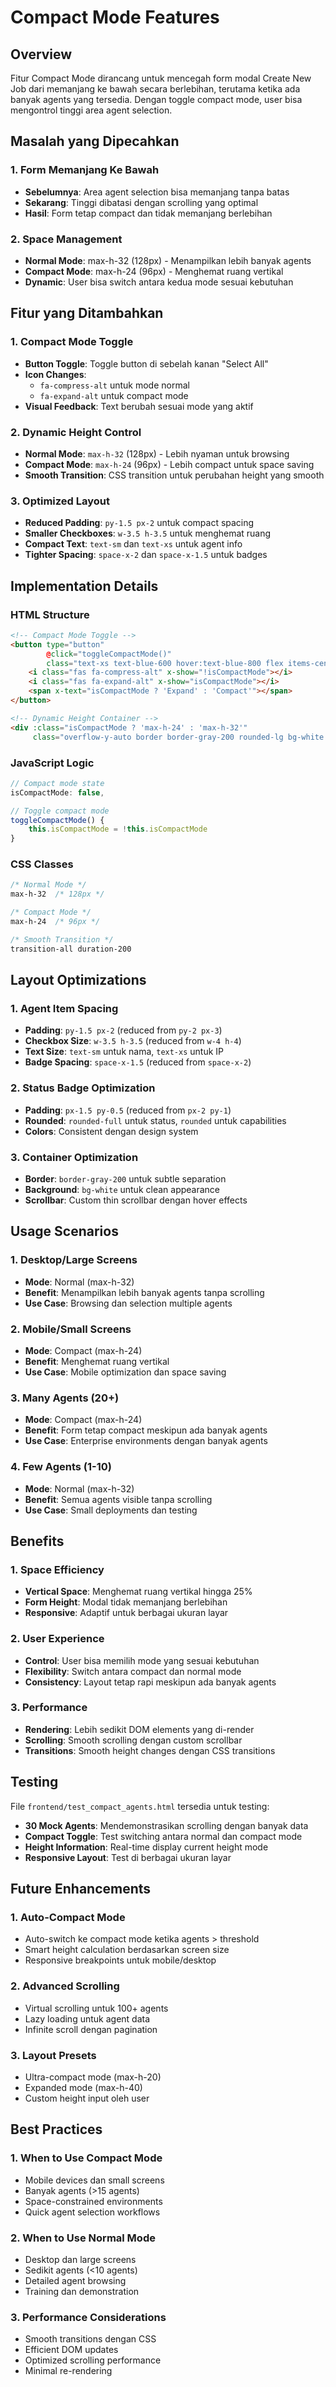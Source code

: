 # Compact Mode Features

## Overview
Fitur Compact Mode dirancang untuk mencegah form modal Create New Job dari memanjang ke bawah secara berlebihan, terutama ketika ada banyak agents yang tersedia. Dengan toggle compact mode, user bisa mengontrol tinggi area agent selection.

## Masalah yang Dipecahkan

### 1. **Form Memanjang Ke Bawah**
- **Sebelumnya**: Area agent selection bisa memanjang tanpa batas
- **Sekarang**: Tinggi dibatasi dengan scrolling yang optimal
- **Hasil**: Form tetap compact dan tidak memanjang berlebihan

### 2. **Space Management**
- **Normal Mode**: max-h-32 (128px) - Menampilkan lebih banyak agents
- **Compact Mode**: max-h-24 (96px) - Menghemat ruang vertikal
- **Dynamic**: User bisa switch antara kedua mode sesuai kebutuhan

## Fitur yang Ditambahkan

### 1. **Compact Mode Toggle**
- **Button Toggle**: Toggle button di sebelah kanan "Select All"
- **Icon Changes**: 
  - `fa-compress-alt` untuk mode normal
  - `fa-expand-alt` untuk compact mode
- **Visual Feedback**: Text berubah sesuai mode yang aktif

### 2. **Dynamic Height Control**
- **Normal Mode**: `max-h-32` (128px) - Lebih nyaman untuk browsing
- **Compact Mode**: `max-h-24` (96px) - Lebih compact untuk space saving
- **Smooth Transition**: CSS transition untuk perubahan height yang smooth

### 3. **Optimized Layout**
- **Reduced Padding**: `py-1.5 px-2` untuk compact spacing
- **Smaller Checkboxes**: `w-3.5 h-3.5` untuk menghemat ruang
- **Compact Text**: `text-sm` dan `text-xs` untuk agent info
- **Tighter Spacing**: `space-x-2` dan `space-x-1.5` untuk badges

## Implementation Details

### HTML Structure
```html
<!-- Compact Mode Toggle -->
<button type="button" 
        @click="toggleCompactMode()"
        class="text-xs text-blue-600 hover:text-blue-800 flex items-center space-x-1">
    <i class="fas fa-compress-alt" x-show="!isCompactMode"></i>
    <i class="fas fa-expand-alt" x-show="isCompactMode"></i>
    <span x-text="isCompactMode ? 'Expand' : 'Compact'"></span>
</button>

<!-- Dynamic Height Container -->
<div :class="isCompactMode ? 'max-h-24' : 'max-h-32'" 
     class="overflow-y-auto border border-gray-200 rounded-lg bg-white scrollbar-thin scrollbar-thumb-gray-300 scrollbar-track-gray-100 transition-all duration-200">
```

### JavaScript Logic
```typescript
// Compact mode state
isCompactMode: false,

// Toggle compact mode
toggleCompactMode() {
    this.isCompactMode = !this.isCompactMode
}
```

### CSS Classes
```css
/* Normal Mode */
max-h-32  /* 128px */

/* Compact Mode */
max-h-24  /* 96px */

/* Smooth Transition */
transition-all duration-200
```

## Layout Optimizations

### 1. **Agent Item Spacing**
- **Padding**: `py-1.5 px-2` (reduced from `py-2 px-3`)
- **Checkbox Size**: `w-3.5 h-3.5` (reduced from `w-4 h-4`)
- **Text Size**: `text-sm` untuk nama, `text-xs` untuk IP
- **Badge Spacing**: `space-x-1.5` (reduced from `space-x-2`)

### 2. **Status Badge Optimization**
- **Padding**: `px-1.5 py-0.5` (reduced from `px-2 py-1`)
- **Rounded**: `rounded-full` untuk status, `rounded` untuk capabilities
- **Colors**: Consistent dengan design system

### 3. **Container Optimization**
- **Border**: `border-gray-200` untuk subtle separation
- **Background**: `bg-white` untuk clean appearance
- **Scrollbar**: Custom thin scrollbar dengan hover effects

## Usage Scenarios

### 1. **Desktop/Large Screens**
- **Mode**: Normal (max-h-32)
- **Benefit**: Menampilkan lebih banyak agents tanpa scrolling
- **Use Case**: Browsing dan selection multiple agents

### 2. **Mobile/Small Screens**
- **Mode**: Compact (max-h-24)
- **Benefit**: Menghemat ruang vertikal
- **Use Case**: Mobile optimization dan space saving

### 3. **Many Agents (20+)**
- **Mode**: Compact (max-h-24)
- **Benefit**: Form tetap compact meskipun ada banyak agents
- **Use Case**: Enterprise environments dengan banyak agents

### 4. **Few Agents (1-10)**
- **Mode**: Normal (max-h-32)
- **Benefit**: Semua agents visible tanpa scrolling
- **Use Case**: Small deployments dan testing

## Benefits

### 1. **Space Efficiency**
- **Vertical Space**: Menghemat ruang vertikal hingga 25%
- **Form Height**: Modal tidak memanjang berlebihan
- **Responsive**: Adaptif untuk berbagai ukuran layar

### 2. **User Experience**
- **Control**: User bisa memilih mode yang sesuai kebutuhan
- **Flexibility**: Switch antara compact dan normal mode
- **Consistency**: Layout tetap rapi meskipun ada banyak agents

### 3. **Performance**
- **Rendering**: Lebih sedikit DOM elements yang di-render
- **Scrolling**: Smooth scrolling dengan custom scrollbar
- **Transitions**: Smooth height changes dengan CSS transitions

## Testing

File `frontend/test_compact_agents.html` tersedia untuk testing:
- **30 Mock Agents**: Mendemonstrasikan scrolling dengan banyak data
- **Compact Toggle**: Test switching antara normal dan compact mode
- **Height Information**: Real-time display current height mode
- **Responsive Layout**: Test di berbagai ukuran layar

## Future Enhancements

### 1. **Auto-Compact Mode**
- Auto-switch ke compact mode ketika agents > threshold
- Smart height calculation berdasarkan screen size
- Responsive breakpoints untuk mobile/desktop

### 2. **Advanced Scrolling**
- Virtual scrolling untuk 100+ agents
- Lazy loading untuk agent data
- Infinite scroll dengan pagination

### 3. **Layout Presets**
- Ultra-compact mode (max-h-20)
- Expanded mode (max-h-40)
- Custom height input oleh user

## Best Practices

### 1. **When to Use Compact Mode**
- Mobile devices dan small screens
- Banyak agents (>15 agents)
- Space-constrained environments
- Quick agent selection workflows

### 2. **When to Use Normal Mode**
- Desktop dan large screens
- Sedikit agents (<10 agents)
- Detailed agent browsing
- Training dan demonstration

### 3. **Performance Considerations**
- Smooth transitions dengan CSS
- Efficient DOM updates
- Optimized scrolling performance
- Minimal re-rendering
